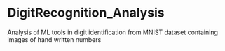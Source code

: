 # DigitRecognition_Analysis
Analysis of ML tools in digit identification from MNIST dataset containing images of hand written numbers
